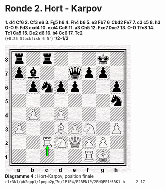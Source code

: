 # Ronde 2. Hort - Karpov

**1. d4 Cf6 2. Cf3 e6 3. Fg5 h6 4. Fh4 b6 5. e3 Fb7 6. Cbd2 Fe7 7. c3 c5 8. h3 O-O 9. Fd3 cxd4 10. cxd4 Cc6 11. a3 Ch5 12. Fxe7 Dxe7 13. O-O Tfc8 14. Tc1 Ca5 15. De2 d6 16. b4 Cc6 17. Tc2**  
(`+0.25 Stockfish 6 5'`) **1/2-1/2**

![Image](R02_Diag_04.png)  
**Diagramme 4** : Hort-Karpov, position finale  
`r1r3k1/pb2qpp1/1pnpp2p/7n/1P1P4/P2BPN1P/2RNQPP1/5RK1 b - - 2 17`

